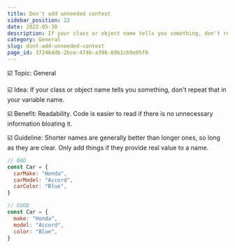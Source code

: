 ```yaml
---
title: Don't add unneeded context
sidebar_position: 22
date: 2022-05-30
description: If your class or object name tells you something, don't repeat that in your variable name.
category: General
slug: dont-add-unneeded-context
page_id: 372464db-2bce-474b-a396-69b1cb9e95f0
---
```


☑️ Topic: General

☑️ Idea: If your class or object name tells you something, don't repeat that in your variable name.

☑️ Benefit: Readability. Code is easier to read if there is no unnecessary information bloating it.

☑️ Guideline: Shorter names are generally better than longer ones, so long as they are clear. Only add things if they provide real value to a name.

```javascript
// BAD
const Car = {
  carMake: "Honda",
  carModel: "Accord",
  carColor: "Blue",
}

// GOOD
const Car = {
  make: "Honda",
  model: "Accord",
  color: "Blue",
}
```
